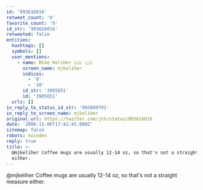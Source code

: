 ```yaml
---
id: '993616016'
retweet_count: '0'
favorite_count: '0'
id_str: '993616016'
retweeted: false
entities:
  hashtags: []
  symbols: []
  user_mentions:
    - name: Mike Keliher 🇺🇸 🇱🇺
      screen_name: mjkeliher
      indices:
        - '0'
        - '10'
      id_str: '3905651'
      id: '3905651'
  urls: []
in_reply_to_status_id_str: '993609791'
in_reply_to_screen_name: mjkeliher
original_url: https://twitter.com/jth/status/993616016
date: '2008-11-06T17:42:45.000Z'
sitemap: false
robots: noindex
reply: true
title: >-
  @mjkeliher Coffee mugs are usually 12-14 oz, so that's not a straight measure
  either.
---
```


@mjkeliher Coffee mugs are usually 12-14 oz, so that's not a straight measure either.